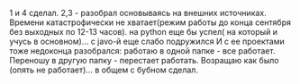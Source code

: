 1 и 4 сделал.
2,3 - разобрал основываясь на внешних источниках.
Времени катастрофически не хватает(режим работы до конца сентября без выходных по 12-13 часов).  на python еще бы успел( на который и учусь в основном)... 
с javo-й еще слабо подружился
И с ее проектами тоже недоконца разобрался: работаю в одной папке - все работает. Переношу в другую папку - перестает работать. Возращаю как было (опять не работает)... в общем с бубном сделал.